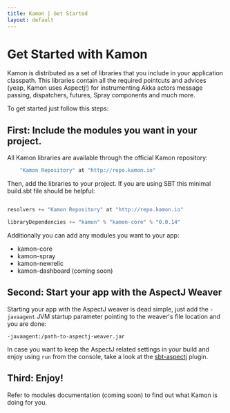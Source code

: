 ```yaml
---
title: Kamon | Get Started
layout: default
---
```


Get Started with Kamon
======================

Kamon is distributed as a set of libraries that you include in your application classpath. This libraries contain all
the required pointcuts and advices (yeap, Kamon uses Aspectj!) for instrumenting Akka actors message passing,
dispatchers, futures, Spray components and much more.

To get started just follow this steps:


First: Include the modules you want in your project.
----------------------------------------------------

All Kamon libraries are available through the official Kamon repository:

```scala
    "Kamon Repository" at "http://repo.kamon.io"
```

Then, add the libraries to your project. If you are using SBT this minimal build.sbt file should be helpful:

```scala

resolvers += "Kamon Repository" at "http://repo.kamon.io"

libraryDependencies += "kamon" % "kamon-core" % "0.0.14"

```

Additionally you can add any modules you want to your app:

- kamon-core
- kamon-spray
- kamon-newrelic
- kamon-dashboard (coming soon)


Second: Start your app with the AspectJ Weaver
----------------------------------------------

Starting your app with the AspectJ weaver is dead simple, just add the `-javaagent` JVM startup parameter pointing to
the weaver's file location and you are done:

```
-javaagent:/path-to-aspectj-weaver.jar
```

In case you want to keep the AspectJ related settings in your build and enjoy using `run` from the console, take a look
at the [sbt-aspectj](https://github.com/sbt/sbt-aspectj/) plugin.


Third: Enjoy!
-------------

Refer to modules documentation (coming soon) to find out what Kamon is doing for you.
